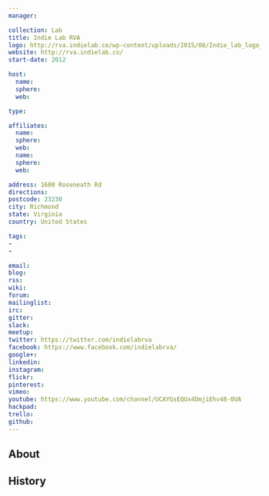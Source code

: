 ```yaml
---
manager:

collection: Lab
title: Indie Lab RVA
logo: http://rva.indielab.co/wp-content/uploads/2015/08/Indie_lab_logo_banner.png
website: http://rva.indielab.co/
start-date: 2012

host:
  name:
  sphere:
  web:

type:

affiliates:
  name:
  sphere:
  web:
  name:
  sphere:
  web:

address: 1600 Roseneath Rd
directions:
postcode: 23230
city: Richmond
state: Virginia
country: United States

tags:
-
-

email:
blog:
rss:
wiki:
forum:
mailinglist:
irc:
gitter:
slack:
meetup:
twitter: https://twitter.com/indielabrva
facebook: https://www.facebook.com/indielabrva/
google+:
linkedin:
instagram:
flickr:
pinterest:
vimeo:
youtube: https://www.youtube.com/channel/UCAYGsEQUx4DmjiEhv48-0UA
hackpad:
trello:
github:
---
```


## About

## History
